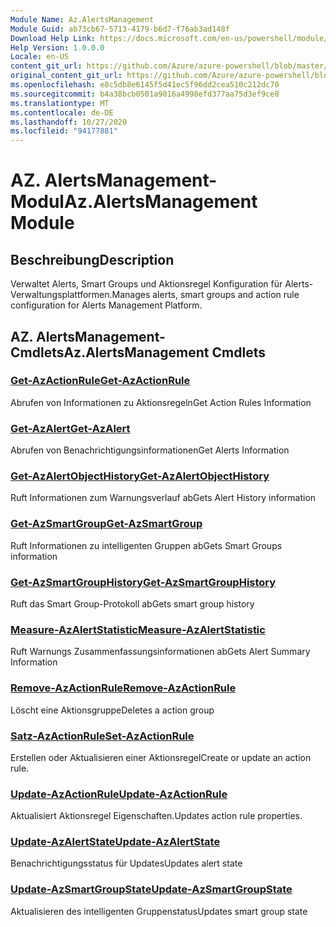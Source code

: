 ```yaml
---
Module Name: Az.AlertsManagement
Module Guid: ab73cb67-5713-4179-b6d7-f76ab3ad148f
Download Help Link: https://docs.microsoft.com/en-us/powershell/module/az.alertsmanagement
Help Version: 1.0.0.0
Locale: en-US
content_git_url: https://github.com/Azure/azure-powershell/blob/master/src/AlertsManagement/AlertsManagement/help/Az.AlertsManagement.md
original_content_git_url: https://github.com/Azure/azure-powershell/blob/master/src/AlertsManagement/AlertsManagement/help/Az.AlertsManagement.md
ms.openlocfilehash: e8c5db8e6145f5d41ec5f96dd2cea510c212dc70
ms.sourcegitcommit: b4a38bcb0501a9016a4998efd377aa75d3ef9ce8
ms.translationtype: MT
ms.contentlocale: de-DE
ms.lasthandoff: 10/27/2020
ms.locfileid: "94177881"
---
```

# <span data-ttu-id="97df5-101">AZ. AlertsManagement-Modul</span><span class="sxs-lookup"><span data-stu-id="97df5-101">Az.AlertsManagement Module</span></span>
## <span data-ttu-id="97df5-102">Beschreibung</span><span class="sxs-lookup"><span data-stu-id="97df5-102">Description</span></span>
<span data-ttu-id="97df5-103">Verwaltet Alerts, Smart Groups und Aktionsregel Konfiguration für Alerts-Verwaltungsplattformen.</span><span class="sxs-lookup"><span data-stu-id="97df5-103">Manages alerts, smart groups and action rule configuration for Alerts Management Platform.</span></span>

## <span data-ttu-id="97df5-104">AZ. AlertsManagement-Cmdlets</span><span class="sxs-lookup"><span data-stu-id="97df5-104">Az.AlertsManagement Cmdlets</span></span>
### [<span data-ttu-id="97df5-105">Get-AzActionRule</span><span class="sxs-lookup"><span data-stu-id="97df5-105">Get-AzActionRule</span></span>](Get-AzActionRule.md)
<span data-ttu-id="97df5-106">Abrufen von Informationen zu Aktionsregeln</span><span class="sxs-lookup"><span data-stu-id="97df5-106">Get Action Rules Information</span></span>

### [<span data-ttu-id="97df5-107">Get-AzAlert</span><span class="sxs-lookup"><span data-stu-id="97df5-107">Get-AzAlert</span></span>](Get-AzAlert.md)
<span data-ttu-id="97df5-108">Abrufen von Benachrichtigungsinformationen</span><span class="sxs-lookup"><span data-stu-id="97df5-108">Get Alerts Information</span></span>

### [<span data-ttu-id="97df5-109">Get-AzAlertObjectHistory</span><span class="sxs-lookup"><span data-stu-id="97df5-109">Get-AzAlertObjectHistory</span></span>](Get-AzAlertObjectHistory.md)
<span data-ttu-id="97df5-110">Ruft Informationen zum Warnungsverlauf ab</span><span class="sxs-lookup"><span data-stu-id="97df5-110">Gets Alert History information</span></span>

### [<span data-ttu-id="97df5-111">Get-AzSmartGroup</span><span class="sxs-lookup"><span data-stu-id="97df5-111">Get-AzSmartGroup</span></span>](Get-AzSmartGroup.md)
<span data-ttu-id="97df5-112">Ruft Informationen zu intelligenten Gruppen ab</span><span class="sxs-lookup"><span data-stu-id="97df5-112">Gets Smart Groups information</span></span>

### [<span data-ttu-id="97df5-113">Get-AzSmartGroupHistory</span><span class="sxs-lookup"><span data-stu-id="97df5-113">Get-AzSmartGroupHistory</span></span>](Get-AzSmartGroupHistory.md)
<span data-ttu-id="97df5-114">Ruft das Smart Group-Protokoll ab</span><span class="sxs-lookup"><span data-stu-id="97df5-114">Gets smart group history</span></span>

### [<span data-ttu-id="97df5-115">Measure-AzAlertStatistic</span><span class="sxs-lookup"><span data-stu-id="97df5-115">Measure-AzAlertStatistic</span></span>](Measure-AzAlertStatistic.md)
<span data-ttu-id="97df5-116">Ruft Warnungs Zusammenfassungsinformationen ab</span><span class="sxs-lookup"><span data-stu-id="97df5-116">Gets Alert Summary Information</span></span>

### [<span data-ttu-id="97df5-117">Remove-AzActionRule</span><span class="sxs-lookup"><span data-stu-id="97df5-117">Remove-AzActionRule</span></span>](Remove-AzActionRule.md)
<span data-ttu-id="97df5-118">Löscht eine Aktionsgruppe</span><span class="sxs-lookup"><span data-stu-id="97df5-118">Deletes a action group</span></span>

### [<span data-ttu-id="97df5-119">Satz-AzActionRule</span><span class="sxs-lookup"><span data-stu-id="97df5-119">Set-AzActionRule</span></span>](Set-AzActionRule.md)
<span data-ttu-id="97df5-120">Erstellen oder Aktualisieren einer Aktionsregel</span><span class="sxs-lookup"><span data-stu-id="97df5-120">Create or update an action rule.</span></span>

### [<span data-ttu-id="97df5-121">Update-AzActionRule</span><span class="sxs-lookup"><span data-stu-id="97df5-121">Update-AzActionRule</span></span>](Update-AzActionRule.md)
<span data-ttu-id="97df5-122">Aktualisiert Aktionsregel Eigenschaften.</span><span class="sxs-lookup"><span data-stu-id="97df5-122">Updates action rule properties.</span></span>

### [<span data-ttu-id="97df5-123">Update-AzAlertState</span><span class="sxs-lookup"><span data-stu-id="97df5-123">Update-AzAlertState</span></span>](Update-AzAlertState.md)
<span data-ttu-id="97df5-124">Benachrichtigungsstatus für Updates</span><span class="sxs-lookup"><span data-stu-id="97df5-124">Updates alert state</span></span>

### [<span data-ttu-id="97df5-125">Update-AzSmartGroupState</span><span class="sxs-lookup"><span data-stu-id="97df5-125">Update-AzSmartGroupState</span></span>](Update-AzSmartGroupState.md)
<span data-ttu-id="97df5-126">Aktualisieren des intelligenten Gruppenstatus</span><span class="sxs-lookup"><span data-stu-id="97df5-126">Updates smart group state</span></span>

